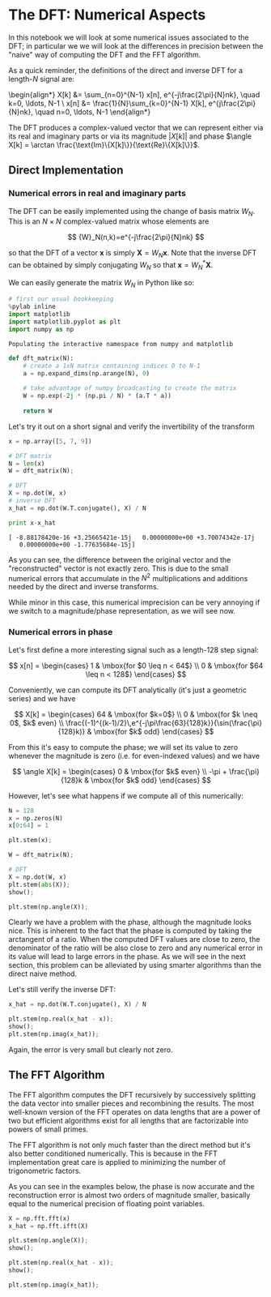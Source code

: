 
# The DFT: Numerical Aspects

In this notebook we will look at some numerical issues associated to the DFT; in particular we we will look at the differences in precision between the "naive" way of computing the DFT and the FFT algorithm.
 
As a quick reminder, the definitions of the direct and inverse DFT for a length-$N$ signal are:

\begin{align*}
    X[k] &= \sum_{n=0}^{N-1} x[n]\, e^{-j\frac{2\pi}{N}nk}, \quad k=0, \ldots, N-1 \\
    x[n] &= \frac{1}{N}\sum_{k=0}^{N-1} X[k]\, e^{j\frac{2\pi}{N}nk}, \quad n=0, \ldots, N-1
\end{align*}

The DFT produces a complex-valued vector that we can represent either via its real and imaginary parts or via its magnitude $|X[k]|$ and phase $\angle X[k] = \arctan \frac{\text{Im}\{X[k]\}}{\text{Re}\{X[k]\}}$.

## Direct Implementation

### Numerical errors in real and imaginary parts

The DFT can be easily implemented using the change of basis matrix ${W}_N$. This is an $N\times N$ complex-valued matrix whose elements are 

$$
    {W}_N(n,k)=e^{-j\frac{2\pi}{N}nk}
$$

so that the DFT of a vector $\mathbf{x}$ is simply $\mathbf{X} = W_N\mathbf{x}$. Note that the inverse DFT can be obtained by simply conjugating ${W}_N$ so that $\mathbf{x} = W_N^*\mathbf{X}$.

We can easily generate the matrix ${W}_N$ in Python like so:


```python
# first our usual bookkeeping
%pylab inline
import matplotlib
import matplotlib.pyplot as plt
import numpy as np
```

    Populating the interactive namespace from numpy and matplotlib



```python
def dft_matrix(N):
    # create a 1xN matrix containing indices 0 to N-1
    a = np.expand_dims(np.arange(N), 0)
    
    # take advantage of numpy broadcasting to create the matrix
    W = np.exp(-2j * (np.pi / N) * (a.T * a))
    
    return W
```

Let's try it out on a short signal and verify the invertibility of the transform


```python
x = np.array([5, 7, 9])

# DFT matrix
N = len(x)
W = dft_matrix(N);

# DFT
X = np.dot(W, x)
# inverse DFT
x_hat = np.dot(W.T.conjugate(), X) / N

print x-x_hat
```

    [ -8.88178420e-16 +3.25665421e-15j   0.00000000e+00 +3.70074342e-17j
       0.00000000e+00 -1.77635684e-15j]


As you can see, the difference between the original vector and the "reconstructed" vector is not exactly zero. This is due to the small numerical errors that accumulate in the $N^2$ multiplications and additions needed by the direct and inverse transforms. 

While minor in this case, this numerical imprecision can be very annoying if we switch to a magnitude/phase representation, as we will see now. 

### Numerical errors in phase

Let's first define a more interesting signal such as a length-128 step signal: 

$$
    x[n] = \begin{cases}
            1 & \mbox{for $0 \leq n < 64$} \\
            0 & \mbox{for $64 \leq n < 128$}
        \end{cases}
$$

Conveniently, we can compute its DFT analytically (it's just a geometric series) and we have 

$$
    X[k] = \begin{cases}
            64 & \mbox{for $k=0$} \\
            0 & \mbox{for $k \neq 0$, $k$ even} \\
            \frac{(-1)^{(k-1)/2}\,e^{-j\pi\frac{63}{128}k}}{\sin(\frac{\pi}{128}k)} & \mbox{for $k$ odd}
        \end{cases}
$$

From this it's easy to compute the phase; we will set its value to zero whenever the magnitude is zero (i.e. for even-indexed values) and we have

$$
    \angle X[k] = \begin{cases}
            0 & \mbox{for $k$ even} \\
            -\pi + \frac{\pi}{128}k & \mbox{for $k$ odd}
        \end{cases}
$$

However, let's see what happens if we compute all of this numerically:


```python
N = 128
x = np.zeros(N)
x[0:64] = 1

plt.stem(x);
```


```python
W = dft_matrix(N);

# DFT
X = np.dot(W, x)
plt.stem(abs(X));
show();

plt.stem(np.angle(X));
```

Clearly we have a problem with the phase, although the magnitude looks nice. This is inherent to the fact that the phase is computed by taking the arctangent of a ratio. When the computed DFT values are close to zero, the denominator of the ratio will be also close to zero and any numerical error in its value will lead to large errors in the phase. As we will see in the next section, this problem can be alleviated by using smarter algorithms than the direct naive method.

Let's still verify the inverse DFT:


```python
x_hat = np.dot(W.T.conjugate(), X) / N

plt.stem(np.real(x_hat - x));
show();
plt.stem(np.imag(x_hat));
```

Again, the error is very small but clearly not zero.

## The FFT Algorithm

The FFT algorithm computes the DFT recursively by successively splitting the data vector into smaller pieces and recombining the results. The most well-known version of the FFT operates on data lengths that are a power of two but efficient algorithms exist for all lengths that are factorizable into powers of small primes. 

The FFT algorithm is not only much faster than the direct method but it's also better conditioned numerically. This is because in the FFT implementation great care is applied to minimizing the number of trigonometric factors.

As you can see in the examples below, the phase is now accurate and the reconstruction error is almost two orders of magnitude smaller, basically equal to the numerical precision of floating point variables. 


```python
X = np.fft.fft(x)
x_hat = np.fft.ifft(X)

plt.stem(np.angle(X));
show();

plt.stem(np.real(x_hat - x));
show();

plt.stem(np.imag(x_hat));
```


```python

```
